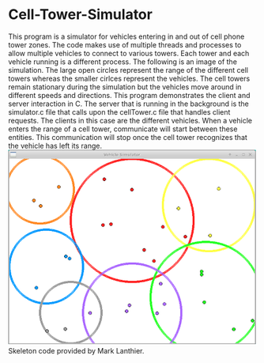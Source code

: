 # Cell-Tower-Simulator

This program is a simulator for vehicles entering in and out of cell phone tower zones. The code makes use of multiple threads and processes to allow multiple vehicles to connect to various towers. Each tower and each vehicle running is a different process.
The following is an image of the simulation. The large open circles represent the range of the different cell towers whereas the smaller cirlces represent the vehicles. The cell towers remain stationary during the simulation but the vehicles move around in different speeds and directions. This program demonstrates the client and server interaction in C. The server that is running in the background is the simulator.c file that calls upon the cellTower.c file that handles client requests. The clients in this case are the different vehicles. 
When a vehicle enters the range of a cell tower, communicate will start between these entities. This communication will stop once the cell tower recognizes that the vehicle has left its range.
![Simulation Image](https://github.com/SoumenNath/Cell-Tower-Simulator/blob/master/simImage.png)
Skeleton code provided by Mark Lanthier.
